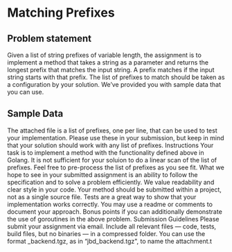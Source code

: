 # Matching Prefixes
## Problem statement
Given a list of string prefixes of variable length, the assignment is to implement a method that takes a string as a parameter
and returns the longest prefix that matches the input string. A prefix matches if the input string starts with that prefix.
The list of prefixes to match should be taken as a configuration by your solution. We’ve provided you with sample data that
you can use.

## Sample Data
The attached file is a list of prefixes, one per line, that can be used to test your implementation. Please use these in your
submission, but keep in mind that your solution should work with any list of prefixes.
Instructions
Your task is to implement a method with the functionality defined above in Golang. It is not sufficient for your soluion to
do a linear scan of the list of prefixes. Feel free to pre-process the list of prefixes as you see fit.
What we hope to see in your submitted assignment is an ability to follow the specification and to solve a problem
efficiently. We value readability and clear style in your code.
Your method should be submitted within a project, not as a single source file. Tests are a great way to show that your
implementation works correctly. You may use a readme or comments to document your approach.
Bonus points if you can additionally demonstrate the use of goroutines in the above problem.
Submission Guidelines
Please submit your assignment via email. Include all relevant files — code, tests, build files, but no binaries — in a
compressed folder. You can use the format <initials>_backend.tgz, as in “jbd_backend.tgz", to name the attachment.t
